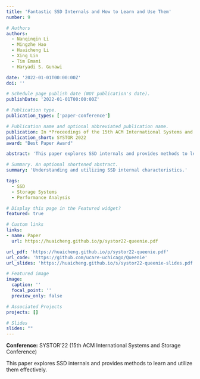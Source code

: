 ```yaml
---
title: 'Fantastic SSD Internals and How to Learn and Use Them'
number: 9

# Authors
authors:
  - Nanqinqin Li
  - Mingzhe Hao
  - Huaicheng Li
  - Xing Lin
  - Tim Emami
  - Haryadi S. Gunawi

date: '2022-01-01T00:00:00Z'
doi: ''

# Schedule page publish date (NOT publication's date).
publishDate: '2022-01-01T00:00:00Z'

# Publication type.
publication_types: ['paper-conference']

# Publication name and optional abbreviated publication name.
publication: In *Proceedings of the 15th ACM International Systems and Storage Conference (SYSTOR)*
publication_short: SYSTOR 2022
award: "Best Paper Award"

abstract: 'This paper explores SSD internals and provides methods to learn and utilize them effectively.'

# Summary. An optional shortened abstract.
summary: 'Understanding and utilizing SSD internal characteristics.'

tags:
  - SSD
  - Storage Systems
  - Performance Analysis

# Display this page in the Featured widget?
featured: true

# Custom links
links:
- name: Paper
  url: https://huaicheng.github.io/p/systor22-queenie.pdf

url_pdf: 'https://huaicheng.github.io/p/systor22-queenie.pdf'
url_code: 'https://github.com/ucare-uchicago/Queenie'
url_slides: 'https://huaicheng.github.io/s/systor22-queenie-slides.pdf'

# Featured image
image:
  caption: ''
  focal_point: ''
  preview_only: false

# Associated Projects
projects: []

# Slides
slides: ""
---
```


**Conference:** SYSTOR'22 (15th ACM International Systems and Storage Conference)

This paper explores SSD internals and provides methods to learn and utilize them effectively. 